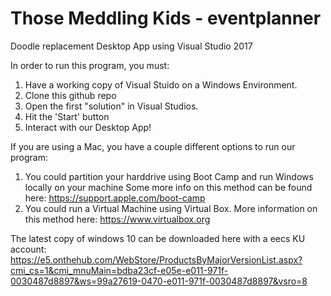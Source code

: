 # Those Meddling Kids - eventplanner
Doodle replacement Desktop App using Visual Studio 2017

In order to run this program, you must:
1. Have a working copy of Visual Stuido on a Windows Environment.
2. Clone this github repo
3. Open the first "solution" in Visual Studios.
4. Hit the 'Start' button
5. Interact with our Desktop App!

If you are using a Mac, you have a couple different options to run our program:
1. You could partition your harddrive using Boot Camp and run Windows locally on your machine
  Some more info on this method can be found here: https://support.apple.com/boot-camp
2. You could run a Virtual Machine using Virtual Box.
  More information on this method here: https://www.virtualbox.org

The latest copy of windows 10 can be downloaded here with a eecs KU account:
https://e5.onthehub.com/WebStore/ProductsByMajorVersionList.aspx?cmi_cs=1&cmi_mnuMain=bdba23cf-e05e-e011-971f-0030487d8897&ws=99a27619-0470-e011-971f-0030487d8897&vsro=8
